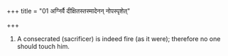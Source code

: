 +++
title = "01 अग्निर्वै दीक्षितस्तस्मादेनन् नोपस्पृशेत्"

+++
1. A consecrated (sacrificer) is indeed fire (as it were); therefore no one should touch him.
